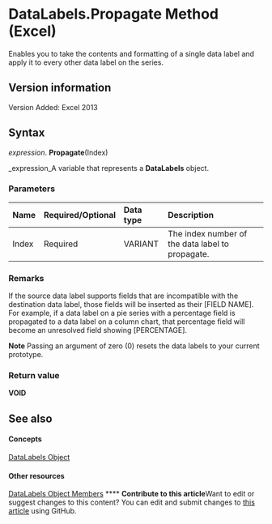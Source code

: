 
# DataLabels.Propagate Method (Excel)

Enables you to take the contents and formatting of a single data label and apply it to every other data label on the series.


## Version information

Version Added: Excel 2013 


## Syntax

 _expression_. **Propagate**(Index)

 _expression_A variable that represents a  **DataLabels** object.


### Parameters



|**Name**|**Required/Optional**|**Data type**|**Description**|
|:-----|:-----|:-----|:-----|
|Index|Required|VARIANT|The index number of the data label to propagate.|

### Remarks

If the source data label supports fields that are incompatible with the destination data label, those fields will be inserted as their [FIELD NAME]. For example, if a data label on a pie series with a percentage field is propagated to a data label on a column chart, that percentage field will become an unresolved field showing [PERCENTAGE].


**Note**  Passing an argument of zero (0) resets the data labels to your current prototype.


### Return value

 **VOID**


## See also


#### Concepts


 [DataLabels Object](3d79271e-c702-e785-6984-d838d060a8c5.md)
#### Other resources


 [DataLabels Object Members](3c9d909d-d090-b6ed-8a28-ba62c3459044.md)
****   **Contribute to this article**Want to edit or suggest changes to this content? You can edit and submit changes to  [this article](https://github.com/jhershey00/VBA_Excel_Test/OpenXMLCon/articles/cf81fe7c-fb9c-bcd5-bd29-aef898c9c265.md) using GitHub.

